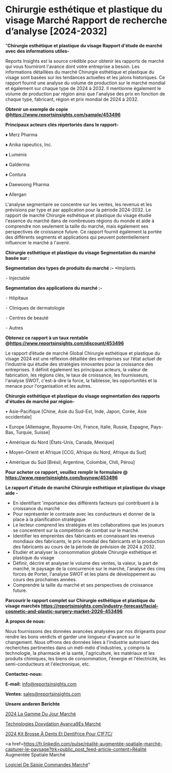 # Chirurgie esthétique et plastique du visage Marché Rapport de recherche d’analyse [2024-2032]

"<strong>Chirurgie esthétique et plastique du visage Rapport d'étude de marché avec des informations utiles-</strong>

Reports Insights est la source crédible pour obtenir les rapports de marché qui vous fourniront l'avance dont votre entreprise a besoin. Les informations détaillées du marché Chirurgie esthétique et plastique du visage sont basées sur les tendances actuelles et les jalons historiques. Ce rapport fournit une analyse du volume de production sur le marché mondial et également sur chaque type de 2024 à 2032. Il mentionne également le volume de production par région ainsi que l'analyse des prix en fonction de chaque type, fabricant, région et prix mondial de 2024 à 2032.

<strong><b>Obtenir un exemple de copie @</b></strong><a href=https://www.reportsinsights.com/sample/453496><strong><b>https://www.reportsinsights.com/sample/453496</b></strong></a>

<b>Principaux acteurs clés répertoriés dans le rapport-</b>

<b> </b>♦ Merz Pharma

♦ Anika rapeutics, Inc.

♦ Lumenis

♦ Galderma

♦ Contura

♦ Daewoong Pharma

♦ Allergan

L'analyse segmentaire se concentre sur les ventes, les revenus et les prévisions par type et par application pour la période 2024-2032. Le rapport de marché Chirurgie esthétique et plastique du visage étudie l'essence du marché dans de nombreuses régions du monde et aide à comprendre non seulement la taille du marché, mais également ses perspectives de croissance future. Ce rapport fournit également la portée des différents segments et applications qui peuvent potentiellement influencer le marché à l'avenir.

<strong>Chirurgie esthétique et plastique du visage Segmentation du marché basée sur :</strong>

<strong>Segmentation des types de produits du marché :-</strong>
•Implants

⁃ Injectable

<strong>Segmentation des applications du marché :-</strong>

⁃ Hôpitaux

⁃ Cliniques de dermatologie

⁃ Centres de beauté

⁃ Autres

<strong><b>Obtenez ce rapport à un taux rentable @</b></strong><a href=https://www.reportsinsights.com/discount/453496><strong><b>https://www.reportsinsights.com/discount/453496</b></strong></a>

Le rapport d’étude de marché Global Chirurgie esthétique et plastique du visage 2024 est une réflexion détaillée des entreprises sur l’état actuel de l’industrie qui étudie des stratégies innovantes pour la croissance des entreprises. Il définit également les principaux acteurs, la valeur de fabrication, les régions clés, le taux de croissance, les fournisseurs, l'analyse SWOT, c'est-à-dire la force, la faiblesse, les opportunités et la menace pour l'organisation et les autres.

<strong>Chirurgie esthétique et plastique du visage segmentation des rapports d'études de marché par région-</strong>

• Asie-Pacifique [Chine, Asie du Sud-Est, Inde, Japon, Corée, Asie occidentale]

• Europe [Allemagne, Royaume-Uni, France, Italie, Russie, Espagne, Pays-Bas, Turquie, Suisse]

• Amérique du Nord [États-Unis, Canada, Mexique]

• Moyen-Orient et Afrique [CCG, Afrique du Nord, Afrique du Sud]

• Amérique du Sud [Brésil, Argentine, Colombie, Chili, Pérou]

<strong>Pour acheter ce rapport, veuillez remplir le formulaire @   <a href=https://www.reportsinsights.com/buynow/453496>https://www.reportsinsights.com/buynow/453496</a></strong>

<strong>Le rapport d'étude de marché Chirurgie esthétique et plastique du visage aide -</strong>
<ul>
  <li>En identifiant 'importance des différents facteurs qui contribuent à la croissance du marché</li>
  <li>Pour représenter le contraste avec les conducteurs et donner de la place à la planification stratégique</li>
  <li>Le lecteur comprend les stratégies et les collaborations que les joueurs se concentrent sur la compétition de combat sur le marché.</li>
  <li>Identifier les empreintes des fabricants en connaissant les revenus mondiaux des fabricants, le prix mondial des fabricants et la production des fabricants au cours de la période de prévision de 2024 à 2032.</li>
  <li>Étudier et analyser la consommation globale Chirurgie esthétique et plastique du visage</li>
  <li>Définir, décrire et analyser le volume des ventes, la valeur, la part de marché, le paysage de la concurrence sur le marché, l'analyse des cinq forces de Porter, l'analyse SWOT et les plans de développement au cours des prochaines années.</li>
  <li>Comprendre la taille du marché et ses perspectives de croissance future.</li>
</ul>

<strong>Parcourir le rapport complet sur Chirurgie esthétique et plastique du visage marchés <a href=https://reportsinsights.com/industry-forecast/facial-cosmetic-and-plastic-surgery-market-2026-453496>https://reportsinsights.com/industry-forecast/facial-cosmetic-and-plastic-surgery-market-2026-453496</a></strong>

<strong>À propos de nous:</strong>

Nous fournissons des données avancées analysées par nos dirigeants pour rendre les bons verdicts et garder une longueur d'avance sur le changement. Nous offrons des données liées à l'industrie autorisant des recherches pertinentes dans un méli-mélo d'industries, y compris la technologie, la pharmacie et la santé, l'agriculture, les matériaux et les produits chimiques, les biens de consommation, l'énergie et l'électricité, les semi-conducteurs et l'électronique, etc.

<strong>Contactez-nous:</strong>

<strong>E-mail:</strong> <a href=mailto:info@reportsinsights.com>info@reportsinsights.com</a>

<strong>Ventes</strong>: <a href=mailto:sales@reportsinsights.com>sales@reportsinsights.com</a>

<strong>Unsere anderen Berichte</strong>

<a href=https://www.linkedin.com/pulse/2024-la-gamme-du-jour-march%C3%A9-rapport-sc%C3%A9nario-7rqff/>2024 La Gamme Du Jour Marché</a>

<a href=https://www.linkedin.com/pulse/technologies-doxydation-avanc%C3%A9es-march%C3%A9-fpguc/>Technologies Doxydation Avanca9Es Marché</a>

<a href=https://www.linkedin.com/pulse/2024-kit-brosse-à-dents-et-dentifrice-pour-c1f7c/>2024 Kit Brosse À Dents Et Dentifrice Pour C1F7C/</a>

<a href=https://fr.linkedin.com/pulse/réalité-augmentée-spatiale-marché-capturer-le-paysage?trk=public_post_feed-article-content>Réalité Augmentée Spatiale Marché</a>

<a href=https://www.linkedin.com/pulse/logiciel-de-saisie-commandes-march%C3%A9domaines-czarf/>Logiciel De Saisie Commandes Marché</a>"
